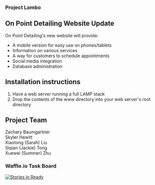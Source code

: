### Project Lambo

## On Point Detailing Website Update

On Point Detailing's new website will provide:
- A mobile version for easy use on phones/tablets
- Information on various services
- A way for customers to schedule appointments
- Social media integration
- Database administration

## Installation instructions

1. Have a web server running a full LAMP stack
2. Drop the contents of the www directory into your web server's root directory

## Project Team

Zachary Baumgartner  
Skyler Hewitt        
Xiaotong (Sarah) Liu  
Siqian (Jackie) Tong  
Xuewei (Summer) Zhu  

 
### Waffle.io Task Board

[![Stories in Ready](https://badge.waffle.io/asu-cis-capstone/lambo.svg?label=ready&title=Ready)](http://waffle.io/asu-cis-capstone/lambo)
